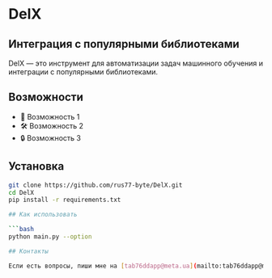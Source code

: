 # DelX

## Интеграция с популярными библиотеками

DelX — это инструмент для автоматизации задач машинного обучения и интеграции с популярными библиотеками.

## Возможности

- 🚀 Возможность 1
- 🛠️ Возможность 2
- 🔒 Возможность 3

## Установка

```bash
git clone https://github.com/rus77-byte/DelX.git
cd DelX
pip install -r requirements.txt

## Как использовать

```bash
python main.py --option

## Контакты

Если есть вопросы, пиши мне на [tab76ddapp@meta.ua](mailto:tab76ddapp@meta.ua)
